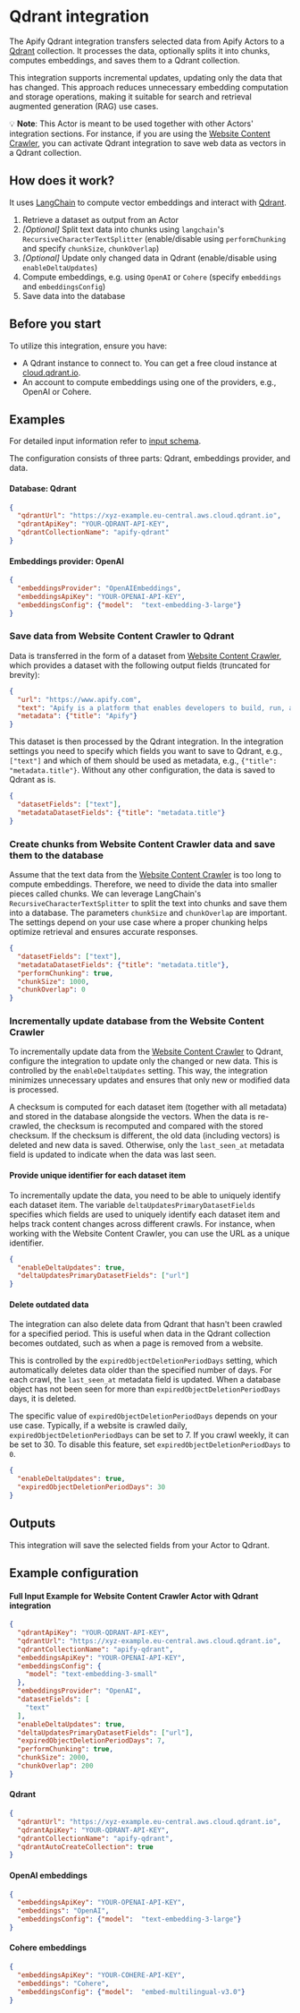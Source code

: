 # Qdrant integration

The Apify Qdrant integration transfers selected data from Apify Actors to a [Qdrant](https://qdrant.tech/) collection.
It processes the data, optionally splits it into chunks, computes embeddings, and saves them to a Qdrant collection.

This integration supports incremental updates, updating only the data that has changed.
This approach reduces unnecessary embedding computation and storage operations, making it suitable for search and retrieval augmented generation (RAG) use cases.

💡 **Note**: This Actor is meant to be used together with other Actors' integration sections.
For instance, if you are using the [Website Content Crawler](https://apify.com/apify/website-content-crawler), you can activate Qdrant integration to save web data as vectors in a Qdrant collection.

## How does it work?

It uses [LangChain](https://www.langchain.com/) to compute vector embeddings and interact with [Qdrant](https://www.qdrant.tech/).

1. Retrieve a dataset as output from an Actor
2. _[Optional]_ Split text data into chunks using `langchain`'s `RecursiveCharacterTextSplitter`
(enable/disable using `performChunking` and specify `chunkSize`, `chunkOverlap`)
3. _[Optional]_ Update only changed data in Qdrant (enable/disable using `enableDeltaUpdates`)
4. Compute embeddings, e.g. using `OpenAI` or `Cohere` (specify `embeddings` and `embeddingsConfig`)
5. Save data into the database

## Before you start

To utilize this integration, ensure you have:

- A Qdrant instance to connect to. You can get a free cloud instance at [cloud.qdrant.io](https://cloud.qdrant.io/).
- An account to compute embeddings using one of the providers, e.g., OpenAI or Cohere.

## Examples

For detailed input information refer to [input schema](.actor/input_schema.json).

The configuration consists of three parts: Qdrant, embeddings provider, and data.

#### Database: Qdrant

```json
{
  "qdrantUrl": "https://xyz-example.eu-central.aws.cloud.qdrant.io",
  "qdrantApiKey": "YOUR-QDRANT-API-KEY",
  "qdrantCollectionName": "apify-qdrant"
}
```

#### Embeddings provider: OpenAI

```json
{
  "embeddingsProvider": "OpenAIEmbeddings",
  "embeddingsApiKey": "YOUR-OPENAI-API-KEY",
  "embeddingsConfig": {"model":  "text-embedding-3-large"}
}
```

### Save data from Website Content Crawler to Qdrant

Data is transferred in the form of a dataset from [Website Content Crawler](https://apify.com/apify/website-content-crawler), which provides a dataset with the following output fields (truncated for brevity):

```json
{
  "url": "https://www.apify.com",
  "text": "Apify is a platform that enables developers to build, run, and share automation tasks.",
  "metadata": {"title": "Apify"}
}
```

This dataset is then processed by the Qdrant integration.
In the integration settings you need to specify which fields you want to save to Qdrant, e.g., `["text"]` and which of them should be used as metadata, e.g., `{"title": "metadata.title"}`.
Without any other configuration, the data is saved to Qdrant as is.

```json
{
  "datasetFields": ["text"],
  "metadataDatasetFields": {"title": "metadata.title"}
}
```

### Create chunks from Website Content Crawler data and save them to the database

Assume that the text data from the [Website Content Crawler](https://apify.com/apify/website-content-crawler) is too long to compute embeddings.
Therefore, we need to divide the data into smaller pieces called chunks.
We can leverage LangChain's `RecursiveCharacterTextSplitter` to split the text into chunks and save them into a database.
The parameters `chunkSize` and `chunkOverlap` are important.
The settings depend on your use case where a proper chunking helps optimize retrieval and ensures accurate responses.

```json
{
  "datasetFields": ["text"],
  "metadataDatasetFields": {"title": "metadata.title"},
  "performChunking": true,
  "chunkSize": 1000,
  "chunkOverlap": 0
}
```

### Incrementally update database from the Website Content Crawler

To incrementally update data from the [Website Content Crawler](https://apify.com/apify/website-content-crawler) to Qdrant, configure the integration to update only the changed or new data.
This is controlled by the `enableDeltaUpdates` setting.
This way, the integration minimizes unnecessary updates and ensures that only new or modified data is processed.

A checksum is computed for each dataset item (together with all metadata) and stored in the database alongside the vectors.
When the data is re-crawled, the checksum is recomputed and compared with the stored checksum.
If the checksum is different, the old data (including vectors) is deleted and new data is saved.
Otherwise, only the `last_seen_at` metadata field is updated to indicate when the data was last seen.

#### Provide unique identifier for each dataset item

To incrementally update the data, you need to be able to uniquely identify each dataset item.
The variable `deltaUpdatesPrimaryDatasetFields` specifies which fields are used to uniquely identify each dataset item and helps track content changes across different crawls.
For instance, when working with the Website Content Crawler, you can use the URL as a unique identifier.

```json
{
  "enableDeltaUpdates": true,
  "deltaUpdatesPrimaryDatasetFields": ["url"]
}
```

#### Delete outdated data

The integration can also delete data from Qdrant that hasn't been crawled for a specified period.
This is useful when data in the Qdrant collection becomes outdated, such as when a page is removed from a website.

This is controlled by the `expiredObjectDeletionPeriodDays` setting, which automatically deletes data older than the specified number of days.
For each crawl, the `last_seen_at` metadata field is updated.
When a database object has not been seen for more than `expiredObjectDeletionPeriodDays` days, it is deleted.

The specific value of `expiredObjectDeletionPeriodDays` depends on your use case.
Typically, if a website is crawled daily, `expiredObjectDeletionPeriodDays` can be set to 7.
If you crawl weekly, it can be set to 30.
To disable this feature, set `expiredObjectDeletionPeriodDays` to `0`.

```json
{
  "enableDeltaUpdates": true,
  "expiredObjectDeletionPeriodDays": 30
}
```

## Outputs

This integration will save the selected fields from your Actor to Qdrant.

## Example configuration

#### Full Input Example for Website Content Crawler Actor with Qdrant integration

```json
{
  "qdrantApiKey": "YOUR-QDRANT-API-KEY",
  "qdrantUrl": "https://xyz-example.eu-central.aws.cloud.qdrant.io",
  "qdrantCollectionName": "apify-qdrant",
  "embeddingsApiKey": "YOUR-OPENAI-API-KEY",
  "embeddingsConfig": {
    "model": "text-embedding-3-small"
  },
  "embeddingsProvider": "OpenAI",
  "datasetFields": [
    "text"
  ],
  "enableDeltaUpdates": true,
  "deltaUpdatesPrimaryDatasetFields": ["url"],
  "expiredObjectDeletionPeriodDays": 7,
  "performChunking": true,
  "chunkSize": 2000,
  "chunkOverlap": 200
}
```

#### Qdrant

```json
{
  "qdrantUrl": "https://xyz-example.eu-central.aws.cloud.qdrant.io",
  "qdrantApiKey": "YOUR-QDRANT-API-KEY",
  "qdrantCollectionName": "apify-qdrant",
  "qdrantAutoCreateCollection": true
}
```

#### OpenAI embeddings

```json
{
  "embeddingsApiKey": "YOUR-OPENAI-API-KEY",
  "embeddings": "OpenAI",
  "embeddingsConfig": {"model":  "text-embedding-3-large"}
}
```

#### Cohere embeddings

```json
{
  "embeddingsApiKey": "YOUR-COHERE-API-KEY",
  "embeddings": "Cohere",
  "embeddingsConfig": {"model":  "embed-multilingual-v3.0"}
}
```

